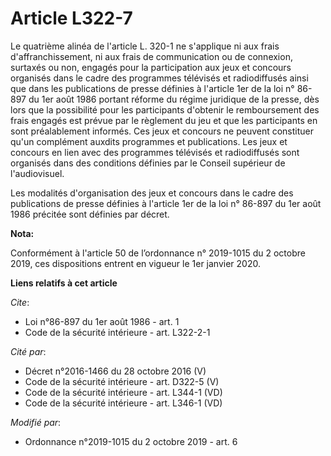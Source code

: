 # Article L322-7

Le quatrième alinéa de l'article L. 320-1 ne s'applique ni aux frais d'affranchissement, ni aux frais de communication ou de
connexion, surtaxés ou non, engagés pour la participation aux jeux et concours organisés dans le cadre des programmes
télévisés et radiodiffusés ainsi que dans les publications de presse définies à l'article 1er de la loi n° 86-897 du 1er août
1986 portant réforme du régime juridique de la presse, dès lors que la possibilité pour les participants d'obtenir le
remboursement des frais engagés est prévue par le règlement du jeu et que les participants en sont préalablement informés.
Ces jeux et concours ne peuvent constituer qu'un complément auxdits programmes et publications. Les jeux et concours en lien
avec des programmes télévisés et radiodiffusés sont organisés dans des conditions définies par le Conseil supérieur de
l'audiovisuel.

Les modalités d'organisation des jeux et concours dans le cadre des publications de presse définies à l'article 1er de la loi
n° 86-897 du 1er août 1986 précitée sont définies par décret.

**Nota:**

Conformément à l'article 50 de l’ordonnance n° 2019-1015 du 2 octobre 2019, ces dispositions entrent en vigueur le 1er
janvier 2020.

**Liens relatifs à cet article**

_Cite_:

  - Loi n°86-897 du 1er août 1986 - art. 1
  - Code de la sécurité intérieure - art. L322-2-1

_Cité par_:

  - Décret n°2016-1466 du 28 octobre 2016 (V)
  - Code de la sécurité intérieure - art. D322-5 (V)
  - Code de la sécurité intérieure - art. L344-1 (VD)
  - Code de la sécurité intérieure - art. L346-1 (VD)

_Modifié par_:

  - Ordonnance n°2019-1015 du 2 octobre 2019 - art. 6
